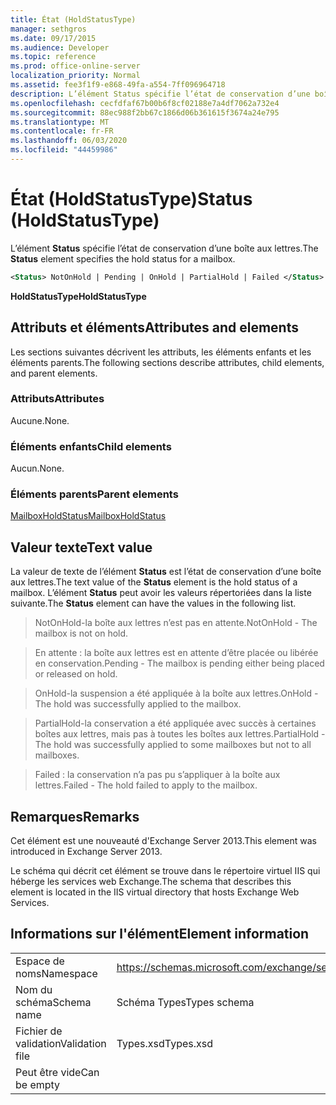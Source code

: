 ```yaml
---
title: État (HoldStatusType)
manager: sethgros
ms.date: 09/17/2015
ms.audience: Developer
ms.topic: reference
ms.prod: office-online-server
localization_priority: Normal
ms.assetid: fee3f1f9-e868-49fa-a554-7ff096964718
description: L’élément Status spécifie l’état de conservation d’une boîte aux lettres.
ms.openlocfilehash: cecfdfaf67b00b6f8cf02188e7a4df7062a732e4
ms.sourcegitcommit: 88ec988f2bb67c1866d06b361615f3674a24e795
ms.translationtype: MT
ms.contentlocale: fr-FR
ms.lasthandoff: 06/03/2020
ms.locfileid: "44459986"
---
```

# <a name="status-holdstatustype"></a><span data-ttu-id="81639-103">État (HoldStatusType)</span><span class="sxs-lookup"><span data-stu-id="81639-103">Status (HoldStatusType)</span></span>

<span data-ttu-id="81639-104">L’élément **Status** spécifie l’état de conservation d’une boîte aux lettres.</span><span class="sxs-lookup"><span data-stu-id="81639-104">The **Status** element specifies the hold status for a mailbox.</span></span> 
  
```XML
<Status> NotOnHold | Pending | OnHold | PartialHold | Failed </Status>
```

 <span data-ttu-id="81639-105">**HoldStatusType**</span><span class="sxs-lookup"><span data-stu-id="81639-105">**HoldStatusType**</span></span>
## <a name="attributes-and-elements"></a><span data-ttu-id="81639-106">Attributs et éléments</span><span class="sxs-lookup"><span data-stu-id="81639-106">Attributes and elements</span></span>

<span data-ttu-id="81639-107">Les sections suivantes décrivent les attributs, les éléments enfants et les éléments parents.</span><span class="sxs-lookup"><span data-stu-id="81639-107">The following sections describe attributes, child elements, and parent elements.</span></span>
  
### <a name="attributes"></a><span data-ttu-id="81639-108">Attributs</span><span class="sxs-lookup"><span data-stu-id="81639-108">Attributes</span></span>

<span data-ttu-id="81639-109">Aucune.</span><span class="sxs-lookup"><span data-stu-id="81639-109">None.</span></span>
  
### <a name="child-elements"></a><span data-ttu-id="81639-110">Éléments enfants</span><span class="sxs-lookup"><span data-stu-id="81639-110">Child elements</span></span>

<span data-ttu-id="81639-111">Aucun.</span><span class="sxs-lookup"><span data-stu-id="81639-111">None.</span></span>
  
### <a name="parent-elements"></a><span data-ttu-id="81639-112">Éléments parents</span><span class="sxs-lookup"><span data-stu-id="81639-112">Parent elements</span></span>

[<span data-ttu-id="81639-113">MailboxHoldStatus</span><span class="sxs-lookup"><span data-stu-id="81639-113">MailboxHoldStatus</span></span>](mailboxholdstatus.md)
  
## <a name="text-value"></a><span data-ttu-id="81639-114">Valeur texte</span><span class="sxs-lookup"><span data-stu-id="81639-114">Text value</span></span>

<span data-ttu-id="81639-115">La valeur de texte de l’élément **Status** est l’état de conservation d’une boîte aux lettres.</span><span class="sxs-lookup"><span data-stu-id="81639-115">The text value of the **Status** element is the hold status of a mailbox.</span></span> <span data-ttu-id="81639-116">L’élément **Status** peut avoir les valeurs répertoriées dans la liste suivante.</span><span class="sxs-lookup"><span data-stu-id="81639-116">The **Status** element can have the values in the following list.</span></span> 
  
> <span data-ttu-id="81639-117">NotOnHold-la boîte aux lettres n’est pas en attente.</span><span class="sxs-lookup"><span data-stu-id="81639-117">NotOnHold - The mailbox is not on hold.</span></span>
    
> <span data-ttu-id="81639-118">En attente : la boîte aux lettres est en attente d’être placée ou libérée en conservation.</span><span class="sxs-lookup"><span data-stu-id="81639-118">Pending - The mailbox is pending either being placed or released on hold.</span></span> 
    
> <span data-ttu-id="81639-119">OnHold-la suspension a été appliquée à la boîte aux lettres.</span><span class="sxs-lookup"><span data-stu-id="81639-119">OnHold - The hold was successfully applied to the mailbox.</span></span> 
    
> <span data-ttu-id="81639-120">PartialHold-la conservation a été appliquée avec succès à certaines boîtes aux lettres, mais pas à toutes les boîtes aux lettres.</span><span class="sxs-lookup"><span data-stu-id="81639-120">PartialHold - The hold was successfully applied to some mailboxes but not to all mailboxes.</span></span>
    
> <span data-ttu-id="81639-121">Failed : la conservation n’a pas pu s’appliquer à la boîte aux lettres.</span><span class="sxs-lookup"><span data-stu-id="81639-121">Failed - The hold failed to apply to the mailbox.</span></span>
    
## <a name="remarks"></a><span data-ttu-id="81639-122">Remarques</span><span class="sxs-lookup"><span data-stu-id="81639-122">Remarks</span></span>

<span data-ttu-id="81639-123">Cet élément est une nouveauté d'Exchange Server 2013.</span><span class="sxs-lookup"><span data-stu-id="81639-123">This element was introduced in Exchange Server 2013.</span></span>
  
<span data-ttu-id="81639-124">Le schéma qui décrit cet élément se trouve dans le répertoire virtuel IIS qui héberge les services web Exchange.</span><span class="sxs-lookup"><span data-stu-id="81639-124">The schema that describes this element is located in the IIS virtual directory that hosts Exchange Web Services.</span></span>
  
## <a name="element-information"></a><span data-ttu-id="81639-125">Informations sur l'élément</span><span class="sxs-lookup"><span data-stu-id="81639-125">Element information</span></span>

|||
|:-----|:-----|
|<span data-ttu-id="81639-126">Espace de noms</span><span class="sxs-lookup"><span data-stu-id="81639-126">Namespace</span></span>  <br/> |https://schemas.microsoft.com/exchange/services/2006/types  <br/> |
|<span data-ttu-id="81639-127">Nom du schéma</span><span class="sxs-lookup"><span data-stu-id="81639-127">Schema name</span></span>  <br/> |<span data-ttu-id="81639-128">Schéma Types</span><span class="sxs-lookup"><span data-stu-id="81639-128">Types schema</span></span>  <br/> |
|<span data-ttu-id="81639-129">Fichier de validation</span><span class="sxs-lookup"><span data-stu-id="81639-129">Validation file</span></span>  <br/> |<span data-ttu-id="81639-130">Types.xsd</span><span class="sxs-lookup"><span data-stu-id="81639-130">Types.xsd</span></span>  <br/> |
|<span data-ttu-id="81639-131">Peut être vide</span><span class="sxs-lookup"><span data-stu-id="81639-131">Can be empty</span></span>  <br/> ||
   

